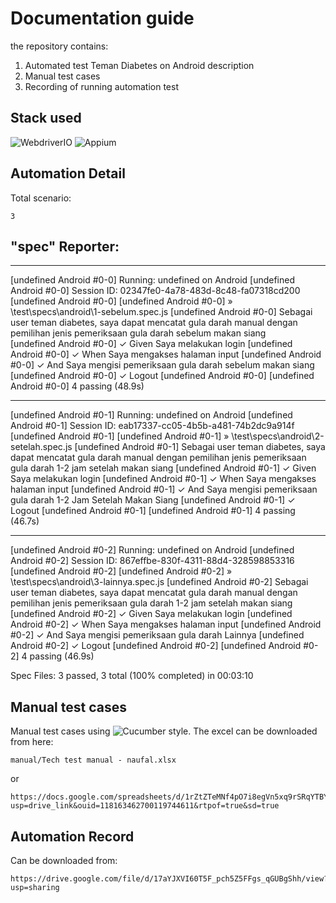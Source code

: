 # Documentation guide

the repository contains:

1. Automated test Teman Diabetes on Android description
2. Manual test cases
3. Recording of running automation test

## Stack used

![WebdriverIO](https://img.shields.io/badge/WebdriverIO-%236D44A1.svg?style=flat&logo=WebdriverIO&logoColor=white) ![Appium](https://img.shields.io/badge/Appium-%23343FC9.svg?style=flat&logo=Appium&logoColor=white)

## Automation Detail

Total scenario:

```
3
```

## "spec" Reporter:

---

[undefined Android #0-0] Running: undefined on Android
[undefined Android #0-0] Session ID: 02347fe0-4a78-483d-8c48-fa07318cd200
[undefined Android #0-0]
[undefined Android #0-0] » \test\specs\android\1-sebelum.spec.js
[undefined Android #0-0] Sebagai user teman diabetes, saya dapat mencatat gula darah manual dengan pemilihan jenis pemeriksaan gula darah sebelum makan siang  
[undefined Android #0-0] ✓ Given Saya melakukan login
[undefined Android #0-0] ✓ When Saya mengakses halaman input
[undefined Android #0-0] ✓ And Saya mengisi pemeriksaan gula darah sebelum makan siang
[undefined Android #0-0] ✓ Logout
[undefined Android #0-0]
[undefined Android #0-0] 4 passing (48.9s)

---

[undefined Android #0-1] Running: undefined on Android
[undefined Android #0-1] Session ID: eab17337-cc05-4b5b-a481-74b2dc9a914f
[undefined Android #0-1]
[undefined Android #0-1] » \test\specs\android\2-setelah.spec.js
[undefined Android #0-1] Sebagai user teman diabetes, saya dapat mencatat gula darah manual dengan pemilihan jenis pemeriksaan gula darah 1-2 jam setelah makan siang
[undefined Android #0-1] ✓ Given Saya melakukan login
[undefined Android #0-1] ✓ When Saya mengakses halaman input
[undefined Android #0-1] ✓ And Saya mengisi pemeriksaan gula darah 1-2 Jam Setelah Makan Siang
[undefined Android #0-1] ✓ Logout
[undefined Android #0-1]
[undefined Android #0-1] 4 passing (46.7s)

---

[undefined Android #0-2] Running: undefined on Android
[undefined Android #0-2] Session ID: 867effbe-830f-4311-88d4-328598853316
[undefined Android #0-2]
[undefined Android #0-2] » \test\specs\android\3-lainnya.spec.js
[undefined Android #0-2] Sebagai user teman diabetes, saya dapat mencatat gula darah manual dengan pemilihan jenis pemeriksaan gula darah 1-2 jam setelah makan siang
[undefined Android #0-2] ✓ Given Saya melakukan login
[undefined Android #0-2] ✓ When Saya mengakses halaman input
[undefined Android #0-2] ✓ And Saya mengisi pemeriksaan gula darah Lainnya
[undefined Android #0-2] ✓ Logout
[undefined Android #0-2]
[undefined Android #0-2] 4 passing (46.9s)

Spec Files: 3 passed, 3 total (100% completed) in 00:03:10

## Manual test cases

Manual test cases using ![Cucumber](https://img.shields.io/badge/Cucumber-%235B2063.svg?style=flat&logo=Cucumber&logoColor=white) style. The excel can be downloaded from here:

```
manual/Tech test manual - naufal.xlsx
```

or

```
https://docs.google.com/spreadsheets/d/1rZtZTeMNf4pO7i8egVn5xq9rSRqYTBYN/edit?usp=drive_link&ouid=118163462700119744611&rtpof=true&sd=true
```

## Automation Record

Can be downloaded from:

```
https://drive.google.com/file/d/17aYJXVI60T5F_pch5Z5FFgs_qGUBgShh/view?usp=sharing
```
